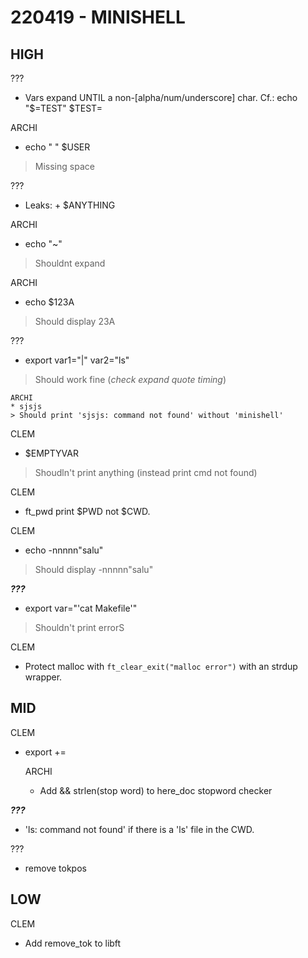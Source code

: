 #  220419 - MINISHELL

##  HIGH

???
* Vars expand UNTIL a non-[alpha/num/underscore] char. Cf.: echo "$=TEST" $TEST=

ARCHI
* echo " " $USER
> Missing space

???
* Leaks: <space> + $ANYTHING

ARCHI
* echo "~"
> Shouldnt expand

ARCHI
* echo $123A
> Should display 23A

???
* export var1="|" var2="ls"
> Should work fine (*check expand quote timing*)

    ARCHI
    * sjsjs
    > Should print 'sjsjs: command not found' without 'minishell'

CLEM
* $EMPTYVAR
> Shoudln't print anything (instead print cmd not found)

CLEM
* ft_pwd print $PWD not $CWD.

CLEM
* echo -nnnnn"salu"
> Should display -nnnnn"salu"

***???***
* export var="'cat Makefile'"
> Shouldn't print errorS

CLEM
* Protect malloc with `ft_clear_exit("malloc error")` with an strdup wrapper.

##  MID

CLEM
- export +=

    ARCHI
    - Add && strlen(stop word) to here_doc stopword checker

***???***
- 'ls: command not found' if there is a 'ls' file in the CWD.

???
- remove tokpos


##  LOW
CLEM
- Add remove_tok to libft
